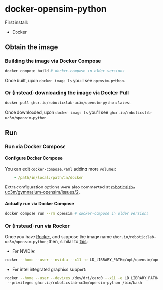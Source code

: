 # docker-opensim-python

First install:

- [Docker](https://robots.uc3m.es/installation-guides/install-docker.html)

## Obtain the image

### Building the image via Docker Compose 

```bash
docker compose build # docker-compose in older versions
```

Once built, upon `docker image ls` you'll see `opensim-python`.

### Or (instead) downloading the image via Docker Pull

```bash
docker pull ghcr.io/roboticslab-uc3m/opensim-python:latest
```

Once downloaded, upon `docker image ls` you'll see `ghcr.io/roboticslab-uc3m/opensim-python`.

## Run

### Run via Docker Compose

#### Configure Docker Compose

You can edit `docker-compose.yaml` adding more `volumes`:

```yaml
    - /path/in/local:/path/in/docker
```

Extra configuration options were also commented at [roboticslab-uc3m/gymnasium-opensim/issues/2](https://github.com/roboticslab-uc3m/gymnasium-opensim/issues/2).

#### Actually run via Docker Compose

```bash
docker compose run --rm opensim # docker-compose in older versions
```

### Or (instead) run via Rocker

Once you have [Rocker](https://robots.uc3m.es/installation-guides/install-docker.html#rocker), and suppose the image name `ghcr.io/roboticslab-uc3m/opensim-python`; then, similar to [this](http://wiki.ros.org/Robots/TIAGo/melodic_install):

- For NVIDIA:

```bash
rocker --home --user --nvidia --x11 -e LD_LIBRARY_PATH=/opt/opensim/opensim-core/sdk/lib:/opt/opensim/opensim-core-dependencies/simbody/lib --privileged ghcr.io/roboticslab-uc3m/opensim-python /bin/bash
```

- For intel integrated graphics support:

```bash
rocker --home --user --devices /dev/dri/card0 --x11 -e LD_LIBRARY_PATH=/opt/opensim/opensim-core/sdk/lib:/opt/opensim/opensim-core-dependencies/simbody/lib
 --privileged ghcr.io/roboticslab-uc3m/opensim-python /bin/bash
```
